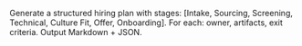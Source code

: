 Generate a structured hiring plan with stages:
[Intake, Sourcing, Screening, Technical, Culture Fit, Offer, Onboarding].
For each: owner, artifacts, exit criteria.
Output Markdown + JSON.
